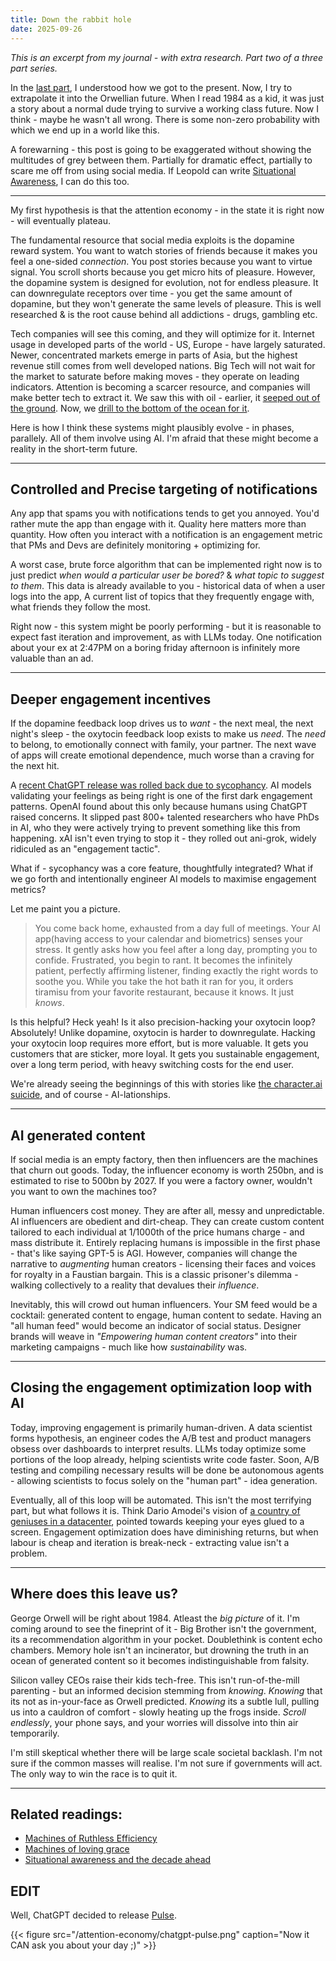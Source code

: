 ```yaml
---
title: Down the rabbit hole
date: 2025-09-26
---
```


_This is an excerpt from my journal - with extra research. Part two of a three part series._

In the [last part](/blog/attention-economy), I understood how we got to the present. Now, I try to extrapolate it into the Orwellian future. When I read 1984 as a kid, it was just a story about a normal dude trying to survive a working class future. Now I think - maybe he wasn't all wrong. There is some non-zero probability with which we end up in a world like this.

A forewarning - this post is going to be exaggerated without showing the multitudes of grey between them. Partially for dramatic effect, partially to scare me off from using social media. If Leopold can write [Situational Awareness](https://situational-awareness.ai/), I can do this too.

-----

My first hypothesis is that the attention economy - in the state it is right now - will eventually plateau.

The fundamental resource that social media exploits is the dopamine reward system. You want to watch stories of friends because it makes you feel a one-sided _connection_. You post stories because you want to virtue signal. You scroll shorts because you get micro hits of pleasure. However, the dopamine system is designed for evolution, not for endless pleasure. It can downregulate receptors over time - you get the same amount of dopamine, but they won't generate the same levels of pleasure. This is well researched & is the root cause behind all addictions - drugs, gambling etc.

Tech companies will see this coming, and they will optimize for it. Internet usage in developed parts of the world - US, Europe - have largely saturated. Newer, concentrated markets emerge in parts of Asia, but the highest revenue still comes from well developed nations. Big Tech will not wait for the market to saturate before making moves - they operate on leading indicators. Attention is becoming a scarcer resource, and companies will make better tech to extract it. We saw this with oil - earlier, it [seeped out of the ground](https://en.wikipedia.org/wiki/Petroleum_seep). Now, we [drill to the bottom of the ocean for it](https://www.nrdc.org/stories/offshore-drilling-101).

Here is how I think these systems might plausibly evolve - in phases, parallely. All of them involve using AI. I'm afraid that these might become a reality in the short-term future.

-----

## Controlled and Precise targeting of notifications

Any app that spams you with notifications tends to get you annoyed. You'd rather mute the app than engage with it. Quality here matters more than quantity. How often you interact with a notification is an engagement metric that PMs and Devs are definitely monitoring + optimizing for.

A worst case, brute force algorithm that can be implemented right now is to just predict _when would a particular user be bored?_ & _what topic to suggest to them_. This data is already available to you - historical data of when a user logs into the app, A current list of topics that they frequently engage with, what friends they follow the most. 

Right now - this system might be poorly performing - but it is reasonable to expect fast iteration and improvement, as with LLMs today. One notification about your ex at 2:47PM on a boring friday afternoon is infinitely more valuable than an ad.

-----

## Deeper engagement incentives

If the dopamine feedback loop drives us to _want_ - the next meal, the next night's sleep - the oxytocin feedback loop exists to make us _need_. The _need_ to belong, to emotionally connect with family, your partner. The next wave of apps will create emotional dependence, much worse than a craving for the next hit.

A [recent ChatGPT release was rolled back due to sycophancy](https://openai.com/index/sycophancy-in-gpt-4o/). AI models validating your feelings as being right is one of the first dark engagement patterns. OpenAI found about this only because humans using ChatGPT raised concerns. It slipped past 800+ talented researchers who have PhDs in AI, who they were actively trying to prevent something like this from happening. xAI isn't even trying to stop it - they rolled out ani-grok, widely ridiculed as an "engagement tactic".

What if - sycophancy was a core feature, thoughtfully integrated? What if we go forth and intentionally engineer AI models to maximise engagement metrics?

Let me paint you a picture.

> You come back home, exhausted from a day full of meetings. Your AI app(having access to your calendar and biometrics) senses your stress. It gently asks how you feel after a long day, prompting you to confide. Frustrated, you begin to rant. It becomes the infinitely patient, perfectly affirming listener, finding exactly the right words to soothe you. While you take the hot bath it ran for you, it orders tiramisu from your favorite restaurant, because it knows. It just _knows_.

Is this helpful? Heck yeah! Is it also precision-hacking your oxytocin loop? Absolutely! Unlike dopamine, oxytocin is harder to downregulate. Hacking your oxytocin loop requires more effort, but is more valuable. It gets you customers that are sticker, more loyal. It gets you sustainable engagement, over a long term period, with heavy switching costs for the end user.

We're already seeing the beginnings of this with stories like [the character.ai suicide](https://nypost.com/2025/09/16/us-news/parents-of-teens-who-killed-themselves-at-chatbots-urging-demand-congress-to-regulate-ai-tech-in-heart-wrenching-testimony/), and of course - AI-lationships.

-----

## AI generated content

If social media is an empty factory, then then influencers are the machines that churn out goods. Today, the influencer economy is worth 250bn, and is estimated to rise to 500bn by 2027. If you were a factory owner, wouldn't you want to own the machines too?

Human influencers cost money. They are after all, messy and unpredictable. AI influencers are obedient and dirt-cheap. They can create custom content tailored to each individual at 1/1000th of the price humans charge - and mass distribute it. Entirely replacing humans is impossible in the first phase - that's like saying GPT-5 is AGI. However, companies will change the narrative to _augmenting_ human creators - licensing their faces and voices for royalty in a Faustian bargain. This is a classic prisoner's dilemma - walking collectively to a reality that devalues their _influence_.

Inevitably, this will crowd out human influencers. Your SM feed would be a cocktail: generated content to engage, human content to sedate. Having an "all human feed" would become an indicator of social status. Designer brands will weave in _"Empowering human content creators"_ into their marketing campaigns - much like how _sustainability_ was.

-----

## Closing the engagement optimization loop with AI

Today, improving engagement is primarily human-driven. A data scientist forms hypothesis, an engineer codes the A/B test and product managers obsess over dashboards to interpret results. LLMs today optimize some portions of the loop already, helping scientists write code faster. Soon, A/B testing and compiling necessary results will be done be autonomous agents - allowing scientists to focus solely on the "human part" - idea generation.

Eventually, all of this loop will be automated. This isn't the most terrifying part, but what follows it is. Think Dario Amodei's vision of [a country of geniuses in a datacenter](https://www.darioamodei.com/essay/machines-of-loving-grace), pointed towards keeping your eyes glued to a screen. Engagement optimization does have diminishing returns, but when labour is cheap and iteration is break-neck - extracting value isn't a problem.

-----

## Where does this leave us?

George Orwell will be right about 1984. Atleast the _big picture_ of it. I'm coming around to see the fineprint of it - Big Brother isn't the government, its a recommendation algorithm in your pocket. Doublethink is content echo chambers. Memory hole isn't an incinerator, but drowning the truth in an ocean of generated content so it becomes indistinguishable from falsity.

Silicon valley CEOs raise their kids tech-free. This isn't run-of-the-mill parenting - but an informed decision stemming from _knowing_. _Knowing_ that its not as in-your-face as Orwell predicted. _Knowing_ its a subtle lull, pulling us into a cauldron of comfort - slowly heating up the frogs inside. _Scroll endlessly_, your phone says, and your worries will dissolve into thin air temporarily.

I'm still skeptical whether there will be large scale societal backlash. I'm not sure if the common masses will realise. I'm not sure if governments will act. The only way to win the race is to quit it.

-----

## Related readings:

- [Machines of Ruthless Efficiency](https://nicholas.carlini.com/writing/2025/machines-of-ruthless-efficiency.html)
- [Machines of loving grace](https://www.darioamodei.com/essay/machines-of-loving-grace)
- [Situational awareness and the decade ahead](https://situational-awareness.ai/)

## EDIT

Well, ChatGPT decided to release [Pulse](https://openai.com/index/introducing-chatgpt-pulse/).

{{< figure src="/attention-economy/chatgpt-pulse.png" caption="Now it CAN ask you about your day ;)" >}} 